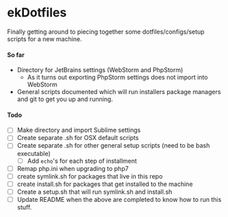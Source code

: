 # ekDotfiles

Finally getting around to piecing together some dotfiles/configs/setup scripts for a new machine.

#### So far

* Directory for JetBrains settings (WebStorm and PhpStorm)
  * As it turns out exporting PhpStorm settings does not import into WebStorm
* General scripts documented which will run installers package managers and git to get you up and running.

#### Todo

- [ ] Make directory and import Sublime settings
- [ ] Create separate .sh for OSX default scripts
- [ ] Create separate .sh for other general setup scripts (need to be bash executable)
  - [ ] Add `echo`'s for each step of installment
- [ ] Remap php.ini when upgrading to php7
- [ ] create symlink.sh for packages that live in this repo
- [ ] create install.sh for packages that get installed to the machine
- [ ] Create a setup.sh that will run symlink.sh and install.sh
- [ ] Update README when the above are completed to know how to run this stuff.
